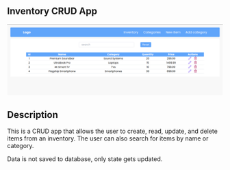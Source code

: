 
## Inventory CRUD App

![Inventory CRUD App](./public/inventory-crud-app.png)


## Description
This is a CRUD app that allows the user to create, read, update, and delete items from an inventory. The user can also search for items by name or category.

Data is not saved to database, only state gets updated.



